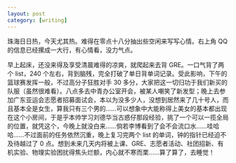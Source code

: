 ```yaml
---
layout: post
category: [writing]
---
```


珠海日日热，今天尤其热。难得在零点十八分抽出些空闲来写写心情。右上角 QQ 的信息已经摞成一大行，有心情看，没力气点。

早上起床，还没来得及享受清晨难得的凉爽，就爬起来去背 GRE。一口气背了两个 list，240 个左右，背到脑残，完全打破了单日背单词记录。受此影响，下午的篮球赛发挥一般，不过高分子狂胜对手 30 多分，大家把这一切归功于我们新买的队服（虽然很难看）。八点多去中青办公室开会，被某人嘲笑了新发型；晚上去参加广东亚运会志愿者招募面试会，本以为没多少人，没想到居然来了几十号人，而且基本全是女生，算我只有三个男的……可以想象中大能称得上美女的基本都出现在这个小房间，于是乎本帅学习刘德华当古惑仔那段经验，挑了一个可以一揽全局的位置，就凭这个，今晚上就没白来……倘若李博看到了会不会流口水……哇哈哈……不过面前的任务依然沉重，晚上复习完两个 list 的单词，钟的指针已经迫不及待越过了 0 点。想到未来几天内将被上课、GRE、志愿者活动、社团招新、有机实验、物理实验困扰得焦头烂额，内心就不寒而栗……算了算了，去睡觉！
